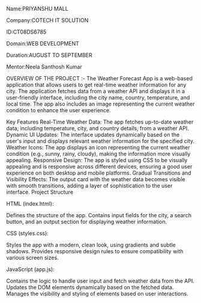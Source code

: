 Name:PRIYANSHU MALL

Company:COTECH IT SOLUTION

ID:CT08DS6785

Domain:WEB DEVELOPMENT

Duration:AUGUST TO SEPTEMBER

Mentor:Neela Santhosh Kumar

OVERVIEW OF THE PROJECT :-
The Weather Forecast App is a web-based application that allows users to get real-time weather information for any city. The application fetches data from a weather API and displays it in a user-friendly interface, including the city name, country, temperature, and local time. The app also includes an image representing the current weather condition to enhance the user experience.

Key Features
Real-Time Weather Data: The app fetches up-to-date weather data, including temperature, city, and country details, from a weather API.
Dynamic UI Updates: The interface updates dynamically based on the user's input and displays relevant weather information for the specified city.
Weather Icons: The app displays an icon representing the current weather condition (e.g., sunny, rainy, cloudy), making the information more visually appealing.
Responsive Design: The app is styled using CSS to be visually appealing and is responsive across different devices, ensuring a good user experience on both desktop and mobile platforms.
Gradual Transitions and Visibility Effects: The output card with the weather data becomes visible with smooth transitions, adding a layer of sophistication to the user interface.
Project Structure

HTML (index.html):

Defines the structure of the app.
Contains input fields for the city, a search button, and an output section for displaying weather information.

CSS (styles.css):

Styles the app with a modern, clean look, using gradients and subtle shadows.
Provides responsive design rules to ensure compatibility with various screen sizes.

JavaScript (app.js):

Contains the logic to handle user input and fetch weather data from the API.
Updates the DOM elements dynamically based on the fetched data.
Manages the visibility and styling of elements based on user interactions.
